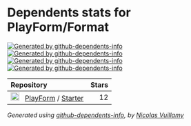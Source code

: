 # Dependents stats for PlayForm/Format

[![Generated by github-dependents-info](https://img.shields.io/static/v1?label=Used%20by&message=3&color=informational&logo=slickpic)](https://github.com/PlayForm/Format/network/dependents)
[![Generated by github-dependents-info](https://img.shields.io/static/v1?label=Used%20by%20(public)&message=3&color=informational&logo=slickpic)](https://github.com/PlayForm/Format/network/dependents)
[![Generated by github-dependents-info](https://img.shields.io/static/v1?label=Used%20by%20(private)&message=-3&color=informational&logo=slickpic)](https://github.com/PlayForm/Format/network/dependents)
[![Generated by github-dependents-info](https://img.shields.io/static/v1?label=Used%20by%20(stars)&message=24&color=informational&logo=slickpic)](https://github.com/PlayForm/Format/network/dependents)

| Repository | Stars  |
| :--------  | -----: |
|<img class="avatar mr-2" src="https://avatars.githubusercontent.com/u/59433307?s=40&v=4" width="20" height="20" alt="">  &nbsp; [PlayForm](https://github.com/PlayForm) / [Starter](https://github.com/PlayForm/Starter) | 12 |

_Generated using [github-dependents-info](https://github.com/nvuillam/github-dependents-info), by [Nicolas Vuillamy](https://github.com/nvuillam)_